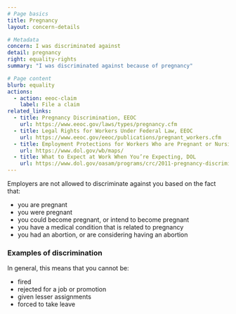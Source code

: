 ```yaml
---
# Page basics
title: Pregnancy
layout: concern-details

# Metadata
concern: I was discriminated against
detail: pregnancy
right: equality-rights
summary: "I was discriminated against because of pregnancy"

# Page content
blurb: equality
actions:
  - action: eeoc-claim
    label: File a claim
related_links:
  - title: Pregnancy Discrimination, EEOC
    url: https://www.eeoc.gov/laws/types/pregnancy.cfm
  - title: Legal Rights for Workers Under Federal Law, EEOC
    url: https://www.eeoc.gov/eeoc/publications/pregnant_workers.cfm
  - title: Employment Protections for Workers Who are Pregnant or Nursing, DOL
    url: https://www.dol.gov/wb/maps/
  - title: What to Expect at Work When You’re Expecting, DOL
    url: https://www.dol.gov/oasam/programs/crc/2011-pregnancy-discrimination.htm
---
```


Employers are not allowed to discriminate against you based on the fact that:

- you are pregnant
- you were pregnant
- you could become pregnant, or intend to become pregnant
- you have a medical condition that is related to pregnancy
- you had an abortion, or are considering having an abortion

### Examples of discrimination
In general, this means that you cannot be:

- fired
- rejected for a job or promotion
- given lesser assignments
- forced to take leave
